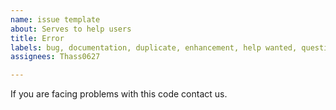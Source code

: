 ```yaml
---
name: issue template
about: Serves to help users
title: Error
labels: bug, documentation, duplicate, enhancement, help wanted, question
assignees: Thass0627

---
```


If you are facing problems with this code contact us.
